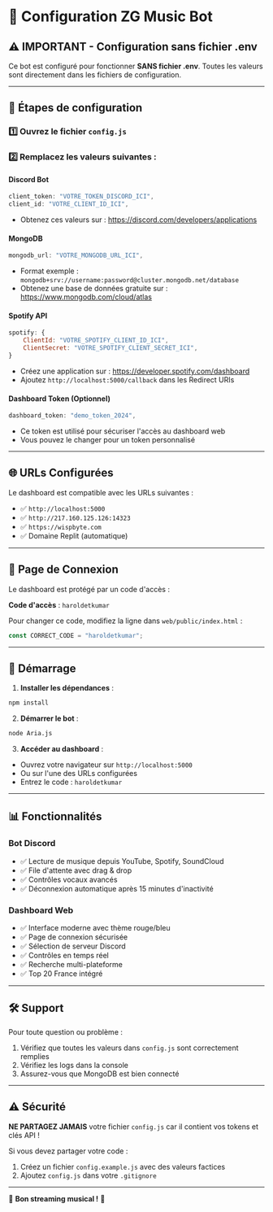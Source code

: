 # 🎵 Configuration ZG Music Bot

## ⚠️ IMPORTANT - Configuration sans fichier .env

Ce bot est configuré pour fonctionner **SANS fichier .env**. Toutes les valeurs sont directement dans les fichiers de configuration.

---

## 📝 Étapes de configuration

### 1️⃣ Ouvrez le fichier `config.js`

### 2️⃣ Remplacez les valeurs suivantes :

#### **Discord Bot**
```javascript
client_token: "VOTRE_TOKEN_DISCORD_ICI",
client_id: "VOTRE_CLIENT_ID_ICI",
```
- Obtenez ces valeurs sur : https://discord.com/developers/applications

#### **MongoDB**
```javascript
mongodb_url: "VOTRE_MONGODB_URL_ICI",
```
- Format exemple : `mongodb+srv://username:password@cluster.mongodb.net/database`
- Obtenez une base de données gratuite sur : https://www.mongodb.com/cloud/atlas

#### **Spotify API**
```javascript
spotify: {
    ClientId: "VOTRE_SPOTIFY_CLIENT_ID_ICI",
    ClientSecret: "VOTRE_SPOTIFY_CLIENT_SECRET_ICI",
}
```
- Créez une application sur : https://developer.spotify.com/dashboard
- Ajoutez `http://localhost:5000/callback` dans les Redirect URIs

#### **Dashboard Token (Optionnel)**
```javascript
dashboard_token: "demo_token_2024",
```
- Ce token est utilisé pour sécuriser l'accès au dashboard web
- Vous pouvez le changer pour un token personnalisé

---

## 🌐 URLs Configurées

Le dashboard est compatible avec les URLs suivantes :
- ✅ `http://localhost:5000`
- ✅ `http://217.160.125.126:14323`
- ✅ `https://wispbyte.com`
- ✅ Domaine Replit (automatique)

---

## 🔐 Page de Connexion

Le dashboard est protégé par un code d'accès :

**Code d'accès** : `haroldetkumar`

Pour changer ce code, modifiez la ligne dans `web/public/index.html` :
```javascript
const CORRECT_CODE = "haroldetkumar";
```

---

## 🚀 Démarrage

1. **Installer les dépendances** :
```bash
npm install
```

2. **Démarrer le bot** :
```bash
node Aria.js
```

3. **Accéder au dashboard** :
- Ouvrez votre navigateur sur `http://localhost:5000`
- Ou sur l'une des URLs configurées
- Entrez le code : `haroldetkumar`

---

## 📊 Fonctionnalités

### Bot Discord
- ✅ Lecture de musique depuis YouTube, Spotify, SoundCloud
- ✅ File d'attente avec drag & drop
- ✅ Contrôles vocaux avancés
- ✅ Déconnexion automatique après 15 minutes d'inactivité

### Dashboard Web
- ✅ Interface moderne avec thème rouge/bleu
- ✅ Page de connexion sécurisée
- ✅ Sélection de serveur Discord
- ✅ Contrôles en temps réel
- ✅ Recherche multi-plateforme
- ✅ Top 20 France intégré

---

## 🛠️ Support

Pour toute question ou problème :
1. Vérifiez que toutes les valeurs dans `config.js` sont correctement remplies
2. Vérifiez les logs dans la console
3. Assurez-vous que MongoDB est bien connecté

---

## ⚠️ Sécurité

**NE PARTAGEZ JAMAIS** votre fichier `config.js` car il contient vos tokens et clés API !

Si vous devez partager votre code :
1. Créez un fichier `config.example.js` avec des valeurs factices
2. Ajoutez `config.js` dans votre `.gitignore`

---

🎵 **Bon streaming musical !** 🎵
